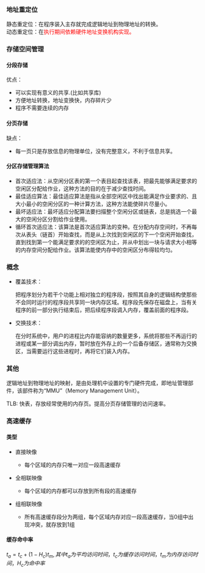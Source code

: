 ### 地址重定位

静态重定位：在程序装入主存就完成逻辑地址到物理地址的转换。<br>
动态重定位：在<font color='red'>执行期间依赖硬件地址变换机构实现。</font><br>

### 存储空间管理

#### 分段存储

优点：

- 可以实现有意义的共享.(比如共享库)
- 方便地址转换，地址变换快，内存碎片少
- 程序不需要连续的内存

#### 分页存储

缺点：

- 每一页只是存放信息的物理单位，没有完整意义，不利于信息共享。

#### 分区存储管理算法

- 首次适应法：从空闲分区表的第一个表目起查找该表，把最先能够满足要求的空闲区分配给作业，这种方法的目的在于减少查找时间。
- 最佳适应算法：最佳适应算法是指从全部空闲区中找出能满足作业要求的、且大小最小的空闲分区的一种计算方法，这种方法能使碎片尽量小。
- 最坏适应法：最坏适应分配算法要扫描整个空闲分区或链表，总是挑选一个最大的空闲分区分割给作业使用。
- 循环首次适应法：该算法是首次适应算法的变种。在分配内存空间时，不再每次从表头（链首）开始查找，而是从上次找到空闲区的下一个空闲开始查找，直到找到第一个能满足要求的的空闲区为止，并从中划出一块与请求大小相等的内存空间分配给作业。该算法能使内存中的空闲区分布得较均匀。

### 概念

- 覆盖技术：<p>把程序划分为若干个功能上相对独立的程序段，按照其自身的逻辑结构使那些不会同时运行的程序段共享同一块内存区域。程序段先保存在磁盘上，当有关程序的前一部分执行结束后，把后续程序段调入内存，覆盖前面的程序段。</p>
- 交换技术：<p>在分时系统中，用户的进程比内存能容纳的数量更多，系统将那些不再运行的进程或某一部分调出内存，暂时放在外存上的一个后备存储区，通常称为交换区，当需要运行这些进程时，再将它们装入内存。</p>

### 其他

逻辑地址到物理地址的映射，是由处理机中设置的专门硬件完成，即地址管理部件，该部件称为“MMU”（Memory Management Unit）。

TLB: 快表，存放经常使用的内存页。提高分页存储管理的访问速率。

### 高速缓存

#### 类型

- 直接映像
  
  - 每个区域的内存只唯一对应一段高速缓存

- 全相联映像
  
  - 每个区域的内存都可以存放到所有段的高速缓存

- 组相联映像
  
  - 所有高速缓存段分为两组，每个区域内存对应一段高速缓存，当0组中出现冲突，就存放到1组

#### 缓存命中率

$t_a=t_c+(1-H_c)t_m,其中t_a为平均访问时间，t_c为缓存访问时间，t_m为内存访问时间，H_c为命中率$
